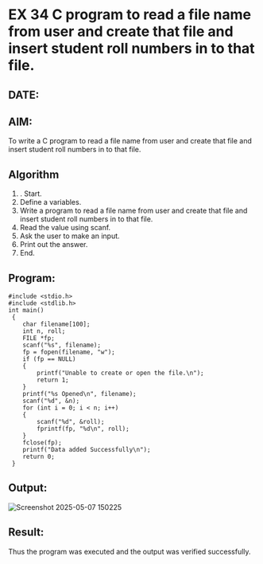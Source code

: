 # EX 34 C program to read a file name from user and create that file and insert student roll numbers in to that file.
## DATE:
## AIM:
To write a C program to read a file name from user and create that file and insert student roll numbers in to that file.

## Algorithm
1. . Start.
2. Define a variables.
3. Write a program to read a file name from user and create that file and insert student 
roll numbers in to that file.
4. Read the value using scanf.
5. Ask the user to make an input.
6. Print out the answer.
7. End.  

## Program:
```
#include <stdio.h>
#include <stdlib.h>
int main()
 {
    char filename[100];
    int n, roll;
    FILE *fp;
    scanf("%s", filename);
    fp = fopen(filename, "w");
    if (fp == NULL)
    {
        printf("Unable to create or open the file.\n");
        return 1;
    }
    printf("%s Opened\n", filename);
    scanf("%d", &n);
    for (int i = 0; i < n; i++)
    {
        scanf("%d", &roll);
        fprintf(fp, "%d\n", roll);
    }
    fclose(fp);
    printf("Data added Successfully\n");
    return 0;
 }

```

## Output:
![Screenshot 2025-05-07 150225](https://github.com/user-attachments/assets/8c6b9bd3-562c-4463-8f4a-7c270c70a552)

## Result:
Thus the program was executed and the output was verified successfully.
